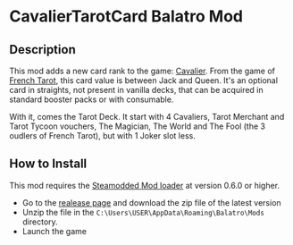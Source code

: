 # CavalierTarotCard Balatro Mod
 
## Description
This mod adds a new card rank to the game: [Cavalier](https://en.wikipedia.org/wiki/Knight_(playing_card)). From the game of [French Tarot](https://en.wikipedia.org/wiki/French_Tarot), this card value is between Jack and Queen.
It's an optional card in straights, not present in vanilla decks, that can be acquired in standard booster packs or with consumable.

With it, comes the Tarot Deck. It start with 4 Cavaliers, Tarot Merchant and Tarot Tycoon vouchers, The Magician, The World and The Fool (the 3 oudlers of French Tarot), but with 1 Joker slot less.

## How to Install
This mod requires the [Steamodded Mod loader](https://github.com/Steamopollys/Steamodded) at version 0.6.0 or higher.
- Go to the [realease page](https://github.com/Desmero/CavalierTarotCard/releases) and download the zip file of the latest version
- Unzip the file in the `C:\Users\USER\AppData\Roaming\Balatro\Mods` directory.
- Launch the game
